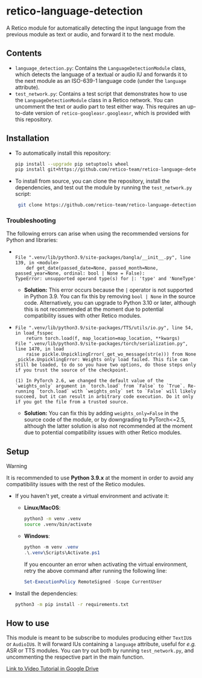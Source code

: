 # retico-language-detection

A Retico module for automatically detecting the input language from the previous module as text or audio, and forward it to the next module.

## Contents

- `language_detection.py`: Contains the `LanguageDetectionModule` class, which detects the language of a textual or audio IU and forwards it to the next module as an ISO-639-1 language code (under the `language` attribute).
- `test_network.py`: Contains a test script that demonstrates how to use the `LanguageDetectionModule` class in a Retico network. You can uncomment the text or audio part to test either way. This requires an up-to-date version of `retico-googleasr.googleasr`, which is provided with this repository.

## Installation

- To automatically install this repository:

  ```bash
  pip install --upgrade pip setuptools wheel
  pip install git+https://github.com/retico-team/retico-language-detection.git
  ```

- To install from source, you can clone the repository, install the dependencies, and test out the module by running the `test_network.py` script:

  ```bash
   git clone https://github.com/retico-team/retico-language-detection
  ```

### Troubleshooting

The following errors can arise when using the recommended versions for Python and libraries:

- ```plain

  File ".venv/lib/python3.9/site-packages/bangla/__init__.py", line 139, in <module>
      def get_date(passed_date=None, passed_month=None, passed_year=None, ordinal: bool | None = False):
  TypeError: unsupported operand type(s) for |: 'type' and 'NoneType'
  ```

  - **Solution:** This error occurs because the `|` operator is not supported in Python 3.9. You can fix this by removing `bool | None` in the source code. Alternatively, you can upgrade to Python 3.10 or later, although this is not recommended at the moment due to potential compatibility issues with other Retico modules.

- ```plain
  File ".venv/lib/python3.9/site-packages/TTS/utils/io.py", line 54, in load_fsspec
      return torch.load(f, map_location=map_location, **kwargs)
  File ".venv/lib/python3.9/site-packages/torch/serialization.py", line 1470, in load
      raise pickle.UnpicklingError(_get_wo_message(str(e))) from None
  _pickle.UnpicklingError: Weights only load failed. This file can still be loaded, to do so you have two options, do those steps only if you trust the source of the checkpoint.

  (1) In PyTorch 2.6, we changed the default value of the `weights_only` argument in `torch.load` from `False` to `True`. Re-running `torch.load` with `weights_only` set to `False` will likely succeed, but it can result in arbitrary code execution. Do it only if you got the file from a trusted source.
  ```

  - **Solution:** You can fix this by adding `weights_only=False` in the source code of the module, or by downgrading to PyTorch<=2.5, although the latter solution is also not recommended at the moment due to potential compatibility issues with other Retico modules.

## Setup

> [!WARNING]
> It is recommended to use **Python 3.9.x** at the moment in order to avoid any compatibility issues with the rest of the Retico modules.

- If you haven't yet, create a virtual environment and activate it:

  - **Linux/MacOS**:

    ```bash
    python3 -m venv .venv
    source .venv/bin/activate
    ```

  - **Windows**:

    ```powershell
    python -m venv .venv
    .\.venv\Scripts\Activate.ps1
    ```

    If you encounter an error when activating the virtual environment, retry the above command after running the following line:

    ```powershell
    Set-ExecutionPolicy RemoteSigned -Scope CurrentUser
    ```

- Install the dependencies:

  ```bash
  python3 -m pip install -r requirements.txt
  ```

## How to use

This module is meant to be subscribe to modules producing either `TextIU`s or `AudioIU`s. It will forward IUs containing a `language` attribute, useful for _e.g._ ASR or TTS modules. You can try out both by running `test_network.py`, and uncommenting the respective part in the main function.

[Link to Video Tutorial in Google Drive](https://drive.google.com/file/d/1EOFs2QZAImt_sra9D3LY93pz7pg8ggDG/view?usp=sharing)
